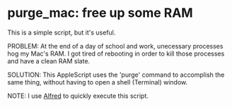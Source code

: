 # purge_mac: free up some RAM

This is a simple script, but it's useful.  

PROBLEM: 
At the end of a day of school and work, unecessary processes hog my Mac's RAM.  I got tired of rebooting in order to kill those processes and have a clean RAM slate.

SOLUTION: 
This AppleScript uses the 'purge' command to accomplish the same thing, without having to open a shell (Terminal) window.

NOTE: I use [Alfred](http://www.alfredapp.com/) to quickly execute this script.